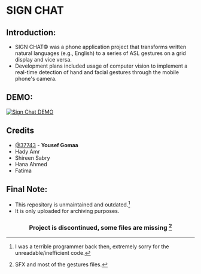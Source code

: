 # SIGN CHAT
## Introduction:
- SIGN CHAT© was a phone application project that transforms written natural languages (e.g., English) to a series of ASL gestures on a grid display and vice versa.
- Development plans included usage of computer vision to implement a real-time detection of hand and facial gestures through the mobile phone's camera.
## DEMO:
[![Sign Chat DEMO](https://img.youtube.com/vi/Gd7KGreeUJM/hqdefault.jpg)](https://www.youtube.com/watch?v=Gd7KGreeUJM)

## Credits
- [@37743](https://github.com/37743) - **Yousef Gomaa**
- Hady Amr
- Shireen Sabry
- Hana Ahmed
- Fatima

## Final Note:
- This repository is unmaintained and outdated.[^1]
- It is only uploaded for archiving purposes.
### <center> Project is discontinued, some files are missing [^2] </center>

[^1]: I was a terrible programmer back then, extremely sorry for the unreadable/inefficient code.
[^2]: SFX and most of the gestures files.
